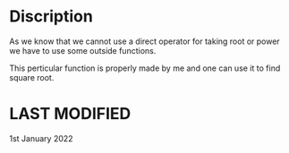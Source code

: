# Discription

As we know that we cannot use a direct operator for taking root or power we have to use some outside functions.

This perticular function is properly made by me and one can use it to find square root.


# LAST MODIFIED
1st January 2022
